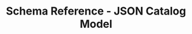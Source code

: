 ---
title: Schema Reference - JSON Catalog Model
description: OSCAL Catalog Model JSON Schema Reference
permalink: /docs/schemas/oscal-catalog-json/
layout: schemas
topnav: schemareference
sidenav: schemas
subnav: true
model: oscal-catalog-json
---